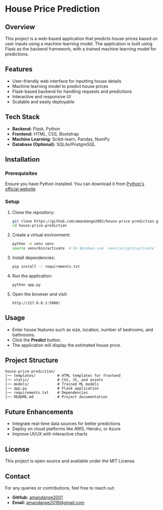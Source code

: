 # House Price Prediction

## Overview

This project is a web-based application that predicts house prices based on user inputs using a machine learning model. The application is built using Flask as the backend framework, with a trained machine learning model for predictions.

## Features

- User-friendly web interface for inputting house details
- Machine learning model to predict house prices
- Flask-based backend for handling requests and predictions
- Interactive and responsive UI
- Scalable and easily deployable

## Tech Stack

- **Backend:** Flask, Python
- **Frontend:** HTML, CSS, Bootstrap
- **Machine Learning:** Scikit-learn, Pandas, NumPy
- **Database (Optional):** SQLite/PostgreSQL

## Installation

### Prerequisites

Ensure you have Python installed. You can download it from [Python's official website](https://www.python.org/downloads/).

### Setup

1. Clone the repository:
   ```bash
   git clone https://github.com/amandange2001/house-price-prediction.git
   cd house-price-prediction
   ```
2. Create a virtual environment:
   ```bash
   python -m venv venv
   source venv/bin/activate  # On Windows use `venv\Scripts\activate`
   ```
3. Install dependencies:
   ```bash
   pip install -r requirements.txt
   ```
4. Run the application:
   ```bash
   python app.py
   ```
5. Open the browser and visit:
   ```
   http://127.0.0.1:5000/
   ```

## Usage

- Enter house features such as size, location, number of bedrooms, and bathrooms.
- Click the **Predict** button.
- The application will display the estimated house price.

## Project Structure

```
house-price-prediction/
│── templates/          # HTML templates for frontend
│── static/             # CSS, JS, and assets
│── models/             # Trained ML models
│── app.py              # Flask application
│── requirements.txt    # Dependencies
│── README.md           # Project documentation
```

## Future Enhancements

- Integrate real-time data sources for better predictions
- Deploy on cloud platforms like AWS, Heroku, or Azure
- Improve UI/UX with interactive charts

## License

This project is open-source and available under the MIT License.

## Contact

For any queries or contributions, feel free to reach out:

- **GitHub:** [amandange2001](https://github.com/amandange2001)
- **Email:** [amandange2018@gmail.com](mailto\:amandange2018@gmail.com)

